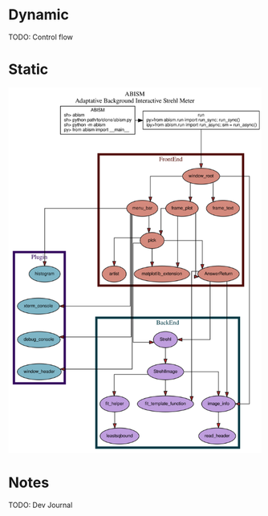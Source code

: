 # Dynamic

TODO: Control flow

# Static

![static architecture](static_archi.svg)

# Notes

TODO: Dev Journal
